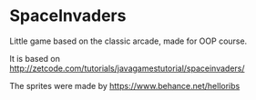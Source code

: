# SpaceInvaders
Little game based on the classic arcade, made for OOP course.

It is based on 
http://zetcode.com/tutorials/javagamestutorial/spaceinvaders/


The sprites were made by
https://www.behance.net/helloribs
